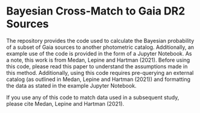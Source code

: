 # Bayesian Cross-Match to Gaia DR2 Sources

The repository provides the code used to calculate the Bayesian probability of a subset of Gaia sources to another photometric catalog. Additionally, an example use of the code is provided in the form of a Jupyter Notebook. As a note, this work is from Medan, Lepine and Hartman (2021). Before using this code, please read this paper to understand the assumptions made in this method. Additionally, using this code requires pre-querying an external catalog (as outlined in Medan, Lepine and Hartman (2021)) and formatting the data as stated in the example Jupyter Notebook.

If you use any of this code to match data used in a subsequent study, please cite Medan, Lepine and Hartman (2021).
